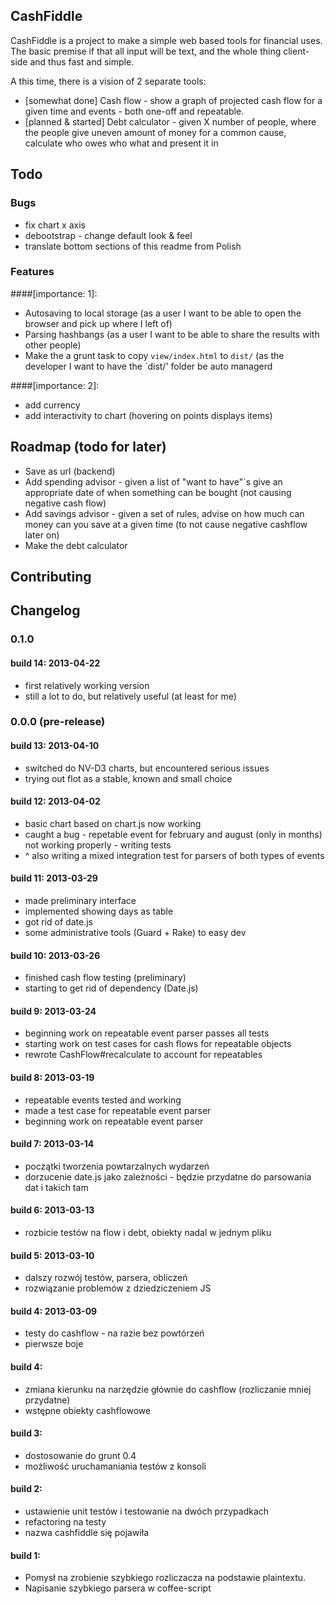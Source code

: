 ## CashFiddle

CashFiddle is a project to make a simple web based tools for financial uses.
The basic premise if that all input will be text, and the whole thing
client-side and thus fast and simple.

A this time, there is a vision of 2 separate tools:

* [somewhat done] Cash flow - show a graph of projected cash flow for a given time and events - both one-off and repeatable.
* [planned & started] Debt calculator - given X number of people, where the people give uneven amount
    of money for a common cause, calculate who owes who what and present it in

## Todo

### Bugs

* fix chart x axis
* debootstrap - change default look & feel
* translate bottom sections of this readme from Polish

### Features

####[importance: 1]:
* Autosaving to local storage (as a user I want to be able to open the browser and pick up where I left of)
* Parsing hashbangs (as a user I want to be able to share the results with other people)
* Make the a grunt task to copy `view/index.html` to `dist/` (as the developer I want to have the `dist/' folder be auto managerd

####[importance: 2]:
* add currency
* add interactivity to chart (hovering on points displays items)

## Roadmap (todo for later)

* Save as url (backend)
* Add spending advisor - given a list of "want to have"`s give an appropriate date of when something can be bought (not causing negative cash flow)
* Add savings advisor - given a set of rules, advise on how much can money can you save at a given time (to not cause negative cashflow later on)
* Make the debt calculator

## Contributing



## Changelog

### 0.1.0

#### build 14: 2013-04-22
* first relatively working version
* still a lot to do, but relatively useful (at least for me)


### 0.0.0 (pre-release)

#### build 13: 2013-04-10

* switched do NV-D3 charts, but encountered serious issues
* trying out flot as a stable, known and small choice


#### build 12: 2013-04-02

* basic chart based on chart.js now working
* caught a bug - repetable event for february and august (only in months) not working properly - writing tests
* ^ also writing a mixed integration test for parsers of both types of events 


#### build 11: 2013-03-29

* made preliminary interface
* implemented showing days as table
* got rid of date.js
* some administrative tools (Guard + Rake) to easy dev

#### build 10: 2013-03-26

* finished cash flow testing (preliminary)
* starting to get rid of dependency (Date.js)

#### build 9: 2013-03-24

* beginning work on repeatable event parser passes all tests
* starting work on test cases for cash flows for repeatable objects
* rewrote CashFlow#recalculate to account for repeatables

#### build 8: 2013-03-19

* repeatable events tested and working
* made a test case for repeatable event parser
* beginning work on repeatable event parser

#### build 7: 2013-03-14

* początki tworzenia powtarzalnych wydarzeń
* dorzucenie date.js jako zależności - będzie przydatne do parsowania dat i takich tam


#### build 6: 2013-03-13

* rozbicie testów na flow i debt, obiekty nadal w jednym pliku

#### build 5: 2013-03-10

* dalszy rozwój testów, parsera, obliczeń
* rozwiązanie problemów z dziedziczeniem JS

#### build 4: 2013-03-09

* testy do cashflow - na razie bez powtórzeń
* pierwsze boje

#### build 4:

* zmiana kierunku na narzędzie głównie do cashflow (rozliczanie mniej przydatne)
* wstępne obiekty cashflowowe


#### build 3:

* dostosowanie do grunt 0.4
* możliwość uruchamaniania testów z konsoli

#### build 2:

* ustawienie unit testów i testowanie na dwóch przypadkach
* refactoring na testy
* nazwa cashfiddle się pojawiła

#### build 1:

* Pomysł na zrobienie szybkiego rozliczacza na podstawie plaintextu.
* Napisanie szybkiego parsera w coffee-script




